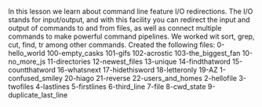 In this lesson we learn about command line feature I/O redirections.
The I/O stands for input/output, and with this facility you can redirect
the input and output of commands to and from files, as well as 
connect multiple commands to make powerful command pipelines.
 We worked wit sort, grep, cut, find, tr among other commands.
Created the following files:
0-hello_world
100-empty_casks
101-gifs
102-acrostic
103-the_biggest_fan
10-no_more_js
11-directories
12-newest_files
13-unique
14-findthatword
15-countthatword
16-whatsnext
17-hidethisword
18-letteronly
19-AZ
1-confused_smiley
20-hiago
21-reverse
22-users_and_homes
2-hellofile
3-twofiles
4-lastlines
5-firstlines
6-third_line
7-file
8-cwd_state
9-duplicate_last_line

